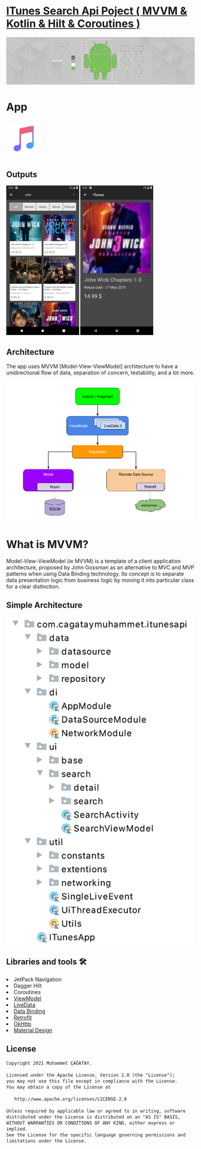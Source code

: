 # [ITunes Search Api Poject ( MVVM & Kotlin & Hilt & Coroutines )](https://github.com/cagataymuhammet/ITunesApi)


<p align="center">
<img src="https://github.com/cagataymuhammet/ITunesApi/blob/master/screens/android_arc.png"/>
</p>


# App
 <img height= "100"  src="https://raw.githubusercontent.com/cagataymuhammet/ITunesApi/master/screens/app_icon.png?token=ABT34M554YTBY5SS2CYHYHLBEZFXU" />


<h2 id="Outputs">Outputs</h2>
<p>
  <img height= "400"  src="https://raw.githubusercontent.com/cagataymuhammet/ITunesApi/master/screens/screen1.png?token=ABT34M3P2RH2P5C66WTAQJTBEZFTK" alt="SS1" />
  <img height= "400"  src="https://raw.githubusercontent.com/cagataymuhammet/ITunesApi/master/screens/screen2.png?token=ABT34M6H4HYR2VSC5ETKJADBEZFEA" alt="SS2" />
</p>

## Architecture
The app uses MVVM [Model-View-ViewModel] architecture to have a unidirectional flow of data, separation of concern, testability, and a lot more.

![Architecture](https://raw.githubusercontent.com/cagataymuhammet/ITunesApi/master/screens/mvvm.png?token=ABT34M3B6WW6SB3WWWVQKR3BEZFNC)

# What is MVVM?
Model-View-ViewModel (ie MVVM) is a template of a client application architecture, proposed by John Gossman as an alternative to MVC and MVP patterns when using Data Binding technology. Its concept is to separate data presentation logic from business logic by moving it into particular class for a clear distinction.  

## Simple Architecture
![Architecture](https://raw.githubusercontent.com/cagataymuhammet/ITunesApi/master/screens/arc.png?token=ABT34M7IGDV3FDX6D35YQYDBEZFVM)

## Libraries and tools 🛠
<li>JetPack Navigation</li>
<li>Dagger Hilt</li>
<li>Coroutines</li>
<li><a href="https://developer.android.com/topic/libraries/architecture/viewmodel">ViewModel</a></li>
<li><a href="https://developer.android.com/topic/libraries/architecture/livedata">LiveData</a></li>
<li><a href="https://developer.android.com/topic/libraries/data-binding">Data Binding</a></li>
<li><a href="https://square.github.io/retrofit/">Retrofit</a></li>
<li><a href="https://github.com/square/okhttp">OkHttp</a></li>
<li><a href="https://material.io/develop/android/docs/getting-started/">Material Design</a></li>


License
--------


    Copyright 2021 Muhammet ÇAĞATAY.

    Licensed under the Apache License, Version 2.0 (the "License");
    you may not use this file except in compliance with the License.
    You may obtain a copy of the License at

       http://www.apache.org/licenses/LICENSE-2.0

    Unless required by applicable law or agreed to in writing, software
    distributed under the License is distributed on an "AS IS" BASIS,
    WITHOUT WARRANTIES OR CONDITIONS OF ANY KIND, either express or implied.
    See the License for the specific language governing permissions and
    limitations under the License.
